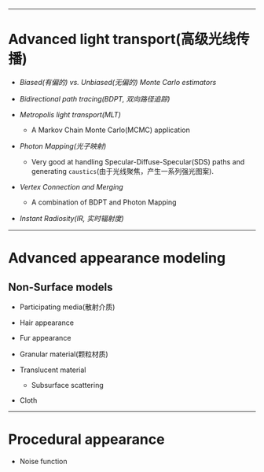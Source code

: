 
---
# Advanced light transport(高级光线传播)

- *Biased(有偏的) vs. Unbiased(无偏的) Monte Carlo estimators*

- *Bidirectional path tracing(BDPT, 双向路径追踪)*

- *Metropolis light transport(MLT)*
  - A Markov Chain Monte Carlo(MCMC) application

- *Photon Mapping(光子映射)*
  - Very good at handling Specular-Diffuse-Specular(SDS) paths and generating `caustics`(由于光线聚焦，产生一系列强光图案).

- *Vertex Connection and Merging*
  - A combination of BDPT and Photon Mapping

- *Instant Radiosity(IR, 实时辐射度)*

---
# Advanced appearance modeling

## Non-Surface models

- Participating media(散射介质)

- Hair appearance

- Fur appearance

- Granular material(颗粒材质)

- Translucent material
  - Subsurface scattering

- Cloth


---
# Procedural appearance

- Noise function


